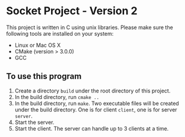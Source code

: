 # Socket Project - Version 2

This project is written in C using unix libraries. Please make sure the following tools are installed on your system:
- Linux or Mac OS X
- CMake (version > 3.0.0)
- GCC

## To use this program
1. Create a directory `build` under the root directory of this project.
2. In the build directory, run `cmake ..`
3. In the build directory, run `make`.  Two executable files will be created under the build directory.  One is for client `client`, one is for server `server`.
4. Start the server.
5. Start the client. The server can handle up to 3 clients at a time.